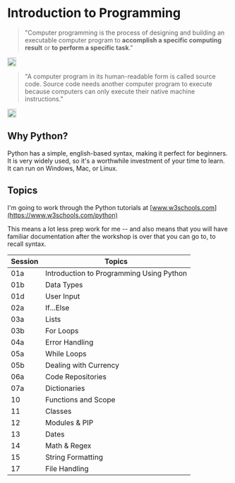 
# Introduction to Programming


> "Computer programming is the process of designing and building an executable computer program to **accomplish a specific computing result** or **to perform a specific task**."
<a href="https://en.wikipedia.org/wiki/Computer_programming">
  <img src="https://www.dropbox.com/s/ofie0y9usjj7fof/1200px-Tango_style_Wikipedia_Icon.svg.png?raw=1" alt="Wikipedia" width="20"/>
</a> 

> "A computer program in its human-readable form is called source code. Source code needs another computer program to execute because computers can only execute their native machine instructions."
<a href="https://en.wikipedia.org/wiki/Computer_program">
  <img src="https://www.dropbox.com/s/ofie0y9usjj7fof/1200px-Tango_style_Wikipedia_Icon.svg.png?raw=1" alt="Wikipedia" width="20"/>
</a>


## Why Python?

Python has a simple, english-based syntax, making it perfect for beginners.
It is very widely used, so it's a worthwhile investment of your time to learn.
It can run on Windows, Mac, or Linux.

## Topics
I'm going to work through the Python tutorials at [www.w3schools.com](https://www.w3schools.com/python)

This means a lot less prep work for me -- and also means that you will have familiar documentation after the workshop is over that you can go to, to recall syntax.

|Session|Topics                                    |
|-------|------------------------------------------|
|01a    |Introduction to Programming Using Python  |
|01b    |Data Types                                |
|01d    |User Input                                |
|02a    |If...Else                                 |
|03a    |Lists                                     |
|03b    |For Loops                                 |
|04a    |Error Handling                            |
|05a    |While Loops                               |
|05b    |Dealing with Currency                     |
|06a    |Code Repositories                         |
|07a    |Dictionaries                              |
|10     |Functions and Scope                       |
|11     |Classes                                   |
|12     |Modules & PIP                             |
|13     |Dates                                     |
|14     |Math & Regex                              |
|15     |String Formatting                         |
|17     |File Handling                             |